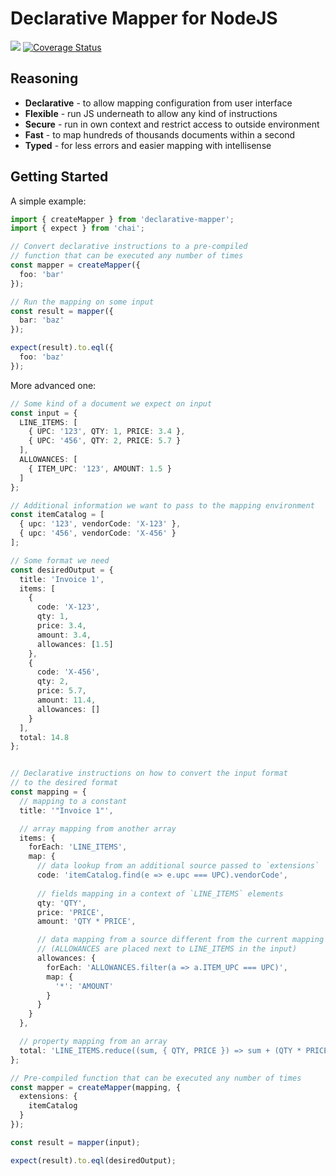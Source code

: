 Declarative Mapper for NodeJS
=============================

[![](https://github.com/snatalenko/declarative-mapper/workflows/Tests/badge.svg)](https://github.com/snatalenko/declarative-mapper/actions)
[![Coverage Status](https://coveralls.io/repos/github/snatalenko/declarative-mapper/badge.svg?branch=master)](https://coveralls.io/github/snatalenko/declarative-mapper?branch=master)

## Reasoning

- **Declarative** - to allow mapping configuration from user interface
- **Flexible** - run JS underneath to allow any kind of instructions
- **Secure** - run in own context and restrict access to outside environment
- **Fast** - to map hundreds of thousands documents within a second
- **Typed** - for less errors and easier mapping with intellisense


## Getting Started

A simple example:

```ts
import { createMapper } from 'declarative-mapper';
import { expect } from 'chai';

// Convert declarative instructions to a pre-compiled
// function that can be executed any number of times
const mapper = createMapper({
  foo: 'bar'
});

// Run the mapping on some input
const result = mapper({
  bar: 'baz'
});

expect(result).to.eql({
  foo: 'baz'
});
```

More advanced one:

```ts
// Some kind of a document we expect on input
const input = {
  LINE_ITEMS: [
    { UPC: '123', QTY: 1, PRICE: 3.4 },
    { UPC: '456', QTY: 2, PRICE: 5.7 }
  ],
  ALLOWANCES: [
    { ITEM_UPC: '123', AMOUNT: 1.5 }
  ]
};

// Additional information we want to pass to the mapping environment
const itemCatalog = [
  { upc: '123', vendorCode: 'X-123' },
  { upc: '456', vendorCode: 'X-456' }
];

// Some format we need
const desiredOutput = {
  title: 'Invoice 1',
  items: [
    {
      code: 'X-123',
      qty: 1,
      price: 3.4,
      amount: 3.4,
      allowances: [1.5]
    },
    {
      code: 'X-456',
      qty: 2,
      price: 5.7,
      amount: 11.4,
      allowances: []
    }
  ],
  total: 14.8
};


// Declarative instructions on how to convert the input format
// to the desired format
const mapping = {
  // mapping to a constant
  title: '"Invoice 1"',

  // array mapping from another array
  items: {
    forEach: 'LINE_ITEMS',
    map: {
      // data lookup from an additional source passed to `extensions`
      code: 'itemCatalog.find(e => e.upc === UPC).vendorCode',
      
      // fields mapping in a context of `LINE_ITEMS` elements
      qty: 'QTY',
      price: 'PRICE',
      amount: 'QTY * PRICE',

      // data mapping from a source different from the current mapping context
      // (ALLOWANCES are placed next to LINE_ITEMS in the input)
      allowances: {
        forEach: 'ALLOWANCES.filter(a => a.ITEM_UPC === UPC)',
        map: {
          '*': 'AMOUNT'
        }
      }
    }
  },

  // property mapping from an array
  total: 'LINE_ITEMS.reduce((sum, { QTY, PRICE }) => sum + (QTY * PRICE), 0)'
};

// Pre-compiled function that can be executed any number of times
const mapper = createMapper(mapping, {
  extensions: {
    itemCatalog
  }
});

const result = mapper(input);

expect(result).to.eql(desiredOutput);
```

